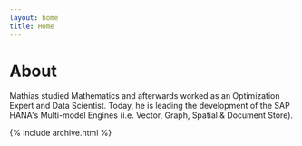 ```yaml
---
layout: home
title: Home
---
```


# About

Mathias studied Mathematics and afterwards worked as an Optimization Expert and Data Scientist. Today, he is leading the development of the SAP HANA's Multi-model Engines (i.e. Vector, Graph, Spatial & Document Store).

{% include archive.html %}

